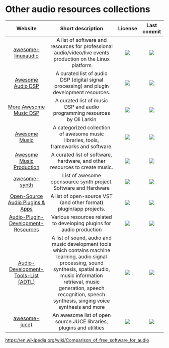 # Other audio resources collections
|Website|Short description|License|Last commit|
|:-:|:-:|:-:|:-:|
|[awesome-linuxaudio](https://github.com/nodiscc/awesome-linuxaudio)|A list of software and resources for professional audio/video/live events production on the Linux platform|![](https://flat.badgen.net/github/license/nodiscc/awesome-linuxaudio?label=)|![](https://flat.badgen.net/github/last-commit/nodiscc/awesome-linuxaudio?label=)|
|[Awesome Audio DSP](https://github.com/BillyDM/Awesome-Audio-DSP)|A curated list of audio DSP (digital signal processing) and plugin development resources.|![](https://flat.badgen.net/github/license/BillyDM/Awesome-Audio-DSP?label=)|![](https://flat.badgen.net/github/last-commit/BillyDM/Awesome-Audio-DSP?label=)|
|[More Awesome Music DSP](https://github.com/olilarkin/awesome-musicdsp)|A curated list of music DSP and audio programming resources by Oli Larkin|![](https://flat.badgen.net/github/license/olilarkin/awesome-musicdsp?label=)|![](https://flat.badgen.net/github/last-commit/olilarkin/awesome-musicdsp?label=)|
|[Awesome Music](https://github.com/ciconia/awesome-music)|A categorized collection of awesome music libraries, tools, frameworks and software.|![](https://flat.badgen.net/github/license/ciconia/awesome-music?label=)|![](https://flat.badgen.net/github/last-commit/ciconia/awesome-music?label=)|
|[Awesome Music Production](https://github.com/ad-si/awesome-music-production)|A curated list of software, hardware, and other resources to create music.|![](https://flat.badgen.net/github/license/ad-si/awesome-music-production?label=)|![](https://flat.badgen.net/github/last-commit/ad-si/awesome-music-production?label=)|
|[awesome-synth](https://github.com/psykon/awesome-synth)|List of awesome opensource synth project. Software and Hardware|![](https://flat.badgen.net/github/license/psykon/awesome-synth?label=)|![](https://flat.badgen.net/github/last-commit/psykon/awesome-synth?label=)|
|[Open-Source Audio Plugins & Apps](https://openaudio.webprofusion.com/)|A list of open-source VST (and other format) plugin/app projects.|![](https://flat.badgen.net/github/license/webprofusion/OpenAudio?label=)|![](https://flat.badgen.net/github/last-commit/webprofusion/OpenAudio?label=)|
|[Audio-Plugin-Development-Resources](https://github.com/jareddrayton/Audio-Plugin-Development-Resources)|Various resources related to developing plugins for audio production|![](https://flat.badgen.net/github/license/jareddrayton/Audio-Plugin-Development-Resources?label=)|![](https://flat.badgen.net/github/last-commit/jareddrayton/Audio-Plugin-Development-Resources?label=)|
|[Audio-Development-Tools-List (ADTL)](https://github.com/Derrick-Yuan/Audio-Development-Tools-List)|A list of sound, audio and music development tools which contains machine learning, audio signal processing, sound synthesis, spatial audio, music information retrieval, music generation, speech recognition, speech synthesis, singing voice synthesis and more|![](https://flat.badgen.net/github/license/Derrick-Yuan/Audio-Development-Tools-List?label=)|![](https://flat.badgen.net/github/last-commit/Derrick-Yuan/Audio-Development-Tools-List?label=)|
|[awesome-juce)](https://github.com/sudara/awesome-juce)|An awesome list of open source JUCE libraries, plugins and utilities|![](https://flat.badgen.net/github/license/sudara/awesome-juce?label=)|![](https://flat.badgen.net/github/last-commit/sudara/awesome-juce?label=)|


https://en.wikipedia.org/wiki/Comparison_of_free_software_for_audio
